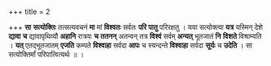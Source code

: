 +++
title = 2

+++
**सा** **सत्योक्तिः** तत्सत्यवचनं **मा** मां **विश्वतः** सर्वतः **परि** **पातु** परिरक्षतु । यया सत्योक्त्या **यत्र** यस्मिन् देशे **द्यावा** **च** द्यावापृथिव्यौ **अहानि** रात्रयः **च** **ततनन्** अतन्वन् तत्र **विश्वं** सर्वम् **अन्यत्** भूतजातं **नि** **विशते** विश्राम्यति । **यत्** एतद्भूतजातम् **एजति** कम्पते **विश्वाहा** सर्वदा **आपः** च स्यन्दन्ते **विश्वाहा** सर्वदा **सूर्यः** च **उदेति** । सा सत्योक्तिर्मां परिपात्वित्यर्थः ॥ ।